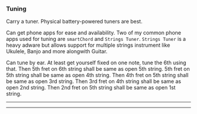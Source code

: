 
### Tuning

Carry a tuner. Physical battery-powered tuners are best.

Can get phone apps for ease and availability.
Two of my common phone apps used for tuning are `smartChord` and `Strings Tuner`.
`Strings Tuner` is a heavy adware but allows support for multiple strings instrument like Ukulele, Banjo and more alongwith Guitar.

Can tune by ear.
At least get yourself fixed on one note, tune the 6th using that.
Then 5th fret on 6th string shall be same as open 5th string.
5th fret on 5th string shall be same as open 4th string.
Then 4th fret on 5th string shall be same as open 3rd string.
Then 3rd fret on 4th string shall be same as open 2nd string.
Then 2nd fret on 5th string shall be same as open 1st string.

---
---
